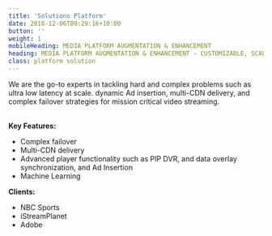 ```yaml
---
title: 'Solutions Platform'
date: 2018-12-06T09:29:16+10:00
button: ''
weight: 1
mobileHeading: MEDIA PLATFORM AUGMENTATION & ENHANCEMENT
heading: MEDIA PLATFORM AUGMENTATION & ENHANCEMENT - CUSTOMIZABLE, SCALABLE, RELIABLE
class: platform solution
---
```


We are the go-to experts in tackling hard and complex problems such as ultra low latency at scale. dynamic Ad insertion, multi-CDN delivery, and complex failover strategies for mission critical video streaming.
<br><br>

**Key Features:**

  * Complex failover
  * Multi-CDN delivery
  * Advanced player functionality such as PIP DVR, and data overlay synchronization, and Ad Insertion
  * Machine Learning

**Clients:**

  * NBC Sports
  * iStreamPlanet
  * Adobe